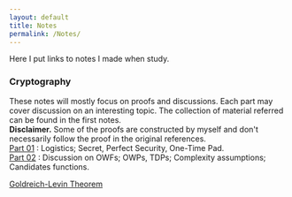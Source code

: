 ```yaml
---
layout: default
title: Notes
permalink: /Notes/
---
```

Here I put links to notes I made when study.

### Cryptography  
These notes will mostly focus on proofs and discussions. Each part may cover discussion on an interesting topic. The collection of material referred can be found in the first notes.  
**Disclaimer.** Some of the proofs are constructed by myself and don't necessarily follow the proof in the original references.  
[Part 01](https://jiyuzhang1994.github.io/CryptoLec01/) : Logistics; Secret, Perfect Security, One-Time Pad.  
[Part 02](https://jiyuzhang1994.github.io/CryptoLec02/) : Discussion on OWFs; OWPs, TDPs; Complexity assumptions; Candidates functions.  

[Goldreich-Levin Theorem](https://jiyuzhang1994.github.io/glthm/)